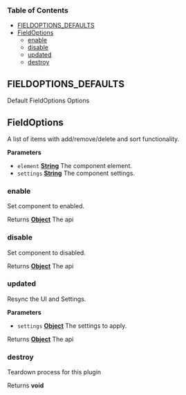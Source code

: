 <!-- Generated by documentation.js. Update this documentation by updating the source code. -->

### Table of Contents

-   [FIELDOPTIONS_DEFAULTS](#fieldoptions_defaults)
-   [FieldOptions](#fieldoptions)
    -   [enable](#enable)
    -   [disable](#disable)
    -   [updated](#updated)
    -   [destroy](#destroy)

## FIELDOPTIONS_DEFAULTS

Default FieldOptions Options

## FieldOptions

A list of items with add/remove/delete and sort functionality.

**Parameters**

-   `element` **[String](https://developer.mozilla.org/docs/Web/JavaScript/Reference/Global_Objects/String)** The component element.
-   `settings` **[String](https://developer.mozilla.org/docs/Web/JavaScript/Reference/Global_Objects/String)** The component settings.

### enable

Set component to enabled.

Returns **[Object](https://developer.mozilla.org/docs/Web/JavaScript/Reference/Global_Objects/Object)** The api

### disable

Set component to disabled.

Returns **[Object](https://developer.mozilla.org/docs/Web/JavaScript/Reference/Global_Objects/Object)** The api

### updated

Resync the UI and Settings.

**Parameters**

-   `settings` **[Object](https://developer.mozilla.org/docs/Web/JavaScript/Reference/Global_Objects/Object)** The settings to apply.

Returns **[Object](https://developer.mozilla.org/docs/Web/JavaScript/Reference/Global_Objects/Object)** The api

### destroy

Teardown process for this plugin

Returns **void** 
